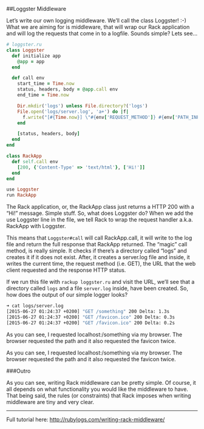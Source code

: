 ##Loggster Middleware

Let’s write our own logging middleware. We’ll call the class Loggster! :-) What we are aiming for is middleware, that will wrap our Rack application and will log the requests that come in to a logfile. Sounds simple? Lets see…

```ruby
# loggster.ru
class Loggster
  def initialize app
    @app = app
  end

  def call env
    start_time = Time.now
    status, headers, body = @app.call env
    end_time = Time.now

    Dir.mkdir('logs') unless File.directory?('logs')
    File.open('logs/server.log', 'a+') do |f|
      f.write("[#{Time.now}] \"#{env['REQUEST_METHOD']} #{env['PATH_INFO']}\" #{status} Delta: #{end_time - start_time}s \n")
    end

    [status, headers, body]
  end
end

class RackApp
  def self.call env
    [200, {'Content-Type' => 'text/html'}, ['Hi!']]
  end
end

use Loggster
run RackApp
```

The Rack application, or, the RackApp class just returns a HTTP 200 with a “Hi!” message. Simple stuff. So, what does Loggster do? When we add the use Loggster line in the file, we tell Rack to wrap the request handler a.k.a. RackApp with Loggster. 

This means that `Loggster#call` will call RackApp.call, it will write to the log file and return the full response that RackApp returned. The “magic” call method, is really simple. It checks if there’s a directory called “logs” and creates it if it does not exist. 
After, it creates a server.log file and inside, it writes the current time, the request method (i.e. GET), the URL that the web client requested and the response HTTP status.

If we run this file with `rackup loggster.ru` and visit the URL, we’ll see that a directory called `logs` and a file `server.log` inside, have been created. So, how does the output of our simple logger looks?

```bash
➜ cat logs/server.log
[2015-06-27 01:24:37 +0200] "GET /something" 200 Delta: 1.3s
[2015-06-27 01:24:37 +0200] "GET /favicon.ico" 200 Delta: 0.3s
[2015-06-27 01:24:37 +0200] "GET /favicon.ico" 200 Delta: 0.2s
```

As you can see, I requested localhost:<port-number>/something via my browser. The browser requested the path and it also requested the favicon twice.

As you can see, I requested localhost:<port-number>/something via my browser. The browser requested the path and it also requested the favicon twice.

###Outro

As you can see, writing Rack middleware can be pretty simple. Of course, it all depends on what functionality you would like the middleware to have. That being said, the rules (or constraints) that Rack imposes when writing middleware are tiny and very clear.


<hr>

Full tutorial here: http://rubylogs.com/writing-rack-middleware/
